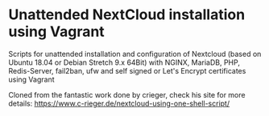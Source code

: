 # Unattended NextCloud installation using Vagrant
Scripts for unattended installation and configuration of Nextcloud (based on Ubuntu 18.04 or Debian Stretch 9.x 64Bit) with NGINX, MariaDB, PHP, Redis-Server, fail2ban, ufw and self signed or Let's Encrypt certificates using Vagrant

Cloned from the fantastic work done by crieger, check his site for more details:
https://www.c-rieger.de/nextcloud-using-one-shell-script/
